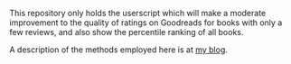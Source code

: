 This repository only holds the userscript which will make
a moderate improvement to the quality of ratings on Goodreads
for books with only a few reviews, and also show the percentile
ranking of all books.

A description of the methods employed here is at
[my blog](https://adamfontenot.com/post/looking_at_the_distribution_of_ratings_on_goodreads).
